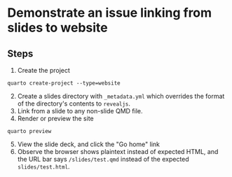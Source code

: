 # Demonstrate an issue linking from slides to website

## Steps

1. Create the project

  ```
  quarto create-project --type=website
  ```

2. Create a slides directory with `_metadata.yml` which overrides the format of the
   directory's contents to `revealjs`.
3. Link from a slide to any non-slide QMD file.
4. Render or preview the site

  ```
  quarto preview
  ```

5. View the slide deck, and click the "Go home" link
6. Observe the browser shows plaintext instead of expected HTML, and the URL bar says
   `/slides/test.qmd` instead of the expected `slides/test.html`.
